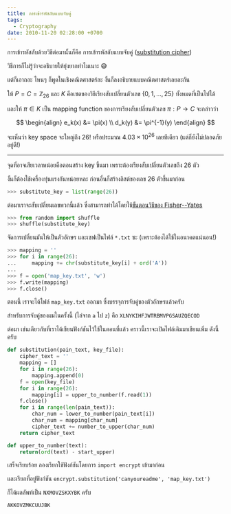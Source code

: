 ```yaml
---
title: การเข้ารหัสลับแบบจับคู่
tags:
  - Cryptography
date: 2010-11-20 02:28:00 +0700
---
```


การเข้ารหัสลับด้วยวิธีต่อมานั้นก็คือ การเข้ารหัสลับแบบจับคู่ ([substitution cipher][])

วิธีการก็ไม่รู้ว่าจะอธิบายให้ยุ่งยากทำไมเนาะ 😅

แต่ก็เอาถอะ ไหนๆ ก็พูดในเชิงคณิตศาสตร์ละ งั้นก็ลงอธิบายแบบคณิตศาสตร์เลยละกัน

ให้ $P = C = \mathbb{Z}_{26}$ และ $K$ คือเซตของวิธีเรียงสับเปลี่ยนตัวเลข $\lbrace 0, 1, \dots, 25 \rbrace$ ทั้งหมดที่เป็นไปได้

และให้ $\pi \in K$ เป็น mapping function ของการเรียงสับเปลี่ยนตัวเลข $\pi: P \to C$ จะกล่าวว่า

$$ \begin{align}
e_k(x) &= \pi(x) \\
d_k(y) &= \pi^{-1}(y)
\end{align} $$

จะเห็นว่า key space จะใหญ่ถึง $26!$ หรือประมาณ $4.03 \times 10^{26}$ เลยทีเดียว (แต่ก็ยังไม่ปลอดภัยอยู่ดี!)

---

จุดที่อาจเสียเวลาหน่อยคือตอนสร้าง key ขึ้นมา เพราะต้องเรียงสับเปลี่ยนตัวเลขถึง 26 ตัว

งั้นก็ต้องใช้เครื่องทุ่นแรงกันหน่อยหละ ก่อนอื่นก็สร้างลิสต์ของเลข 26 ตัวขึ้นมาก่อน

``` python
>>> substitute_key = list(range(26))
```

ต่อมาเราจะสับเปลี่ยนเลขพวกนี้แล้ว ซึ่งสามารถทำได้โดยใช้[ขั้นตอนวิธีของ Fisher--Yates][shuffle algorithm]

``` python
>>> from random import shuffle
>>> shuffle(substitute_key)
```

จัดการเปลี่ยนมันให้เป็นตัวอักษร และเซฟเป็นไฟล์ `*.txt` ซะ (เพราะต้องได้ใช้ในอนาคตแน่นอน!)

``` python
>>> mapping = ''
>>> for i in range(26):
...     mapping += chr(substitute_key[i] + ord('A'))
... 
>>> f = open('map_key.txt', 'w')
>>> f.write(mapping)
>>> f.close()
```

ตอนนี้ เราจะได้ไฟล์ `map_key.txt` ออกมา ซึ่งบรรจุการจับคู่ของตัวอักษรแล้วครับ

สำหรับการจับคู่ของผมในครั้งนี้ (ไล่จาก `a` ไป `z`) คือ `XLNYKIHFJWTRBMVPGSAUZQECOD`

ต่อมา เช่นเดียวกับที่เราได้เขียนฟังก์ชันไว้ใช้ในตอนที่แล้ว คราวนี้เราจะเปิดไฟล์เดิมมาเขียนเพิ่ม ดังนี้ครับ

``` python
def substitution(pain_text, key_file):
    cipher_text = ''
    mapping = []
    for i in range(26):
        mapping.append(0)
    f = open(key_file)
    for i in range(26):
        mapping[i] = upper_to_number(f.read(1))
    f.close()
    for i in range(len(pain_text)):
        char_num = lower_to_number(pain_text[i])
        char_num = mapping[char_num]
        cipher_text += number_to_upper(char_num)
    return cipher_text

def upper_to_number(text):
    return(ord(text) - start_upper)
```

เสร็จเรียบร้อย ลองเรียกใช้ฟังก์ชันโดยการ `import encrypt` เข้ามาก่อน

และเรียกที่อยู่ฟังก์ชัน `encrypt.substitution('canyoureadme', 'map_key.txt')`

ก็ได้ผลลัพท์เป็น `NXMOVZSKXYBK` ครับ

```
AKKOVZMKCUUJBK
```


[substitution cipher]: //en.wikipedia.org/wiki/Substitution_cipher
[shuffle algorithm]: //en.wikipedia.org/wiki/Fisher%E2%80%93Yates_shuffle
